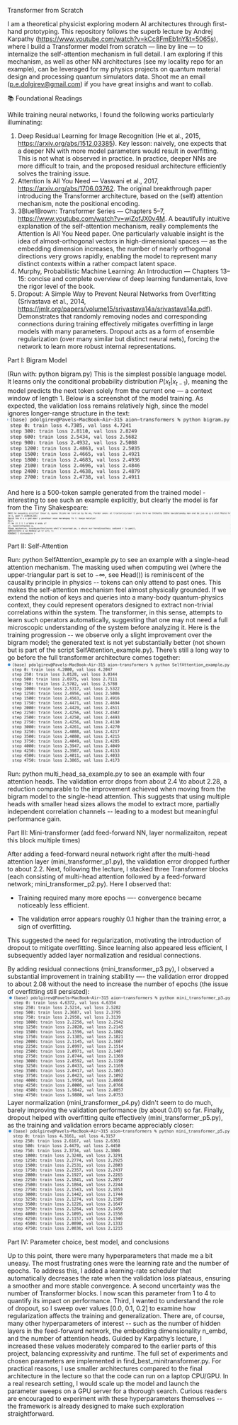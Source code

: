 Transformer from Scratch

I am a theoretical physicist exploring modern AI architectures through first-hand prototyping.
This repository follows the superb lecture by Andrej Karpathy (https://www.youtube.com/watch?v=kCc8FmEb1nY&t=5065s), where I build a Transformer model from scratch — line by line — to internalize the self-attention mechanism in full detail. I am exploring if this mechanism, as well as other NN architectures (see my locality repo for an example), can be leveraged for my physics projects on quantum material design and processing quantum simulators data. Shoot me an email (p.e.dolgirev@gmail.com) if you have great insighs and want to collab.


📚 Foundational Readings

While training neural networks, I found the following works particularly illuminating:
1. Deep Residual Learning for Image Recognition (He et al., 2015, https://arxiv.org/abs/1512.03385). Key lesson: naively, one expects that a deeper NN with more model parameters would result in overfitting. This is not what is observed in practice. In practice, deeper NNs are more difficult to train, and the proposed residual architecture efficiently solves the training issue.
2. Attention Is All You Need — Vaswani et al., 2017, https://arxiv.org/abs/1706.03762. The original breakthrough paper introducing the Transformer architecture, based on the (self) attention mechanism, note the positional encoding.
3. 3Blue1Brown: Transformer Series — Chapters 5–7, https://www.youtube.com/watch?v=wjZofJX0v4M. A beautifully intuitive explanation of the self-attention mechanism, really complements the Attention Is All You Need paper. One particularly valuable insight is the idea of almost-orthogonal vectors in high-dimensional spaces — as the embedding dimension increases, the number of nearly orthogonal directions very grows rapidly, enabling the model to represent many distinct contexts within a rather compact latent space.
4. Murphy, Probabilistic Machine Learning: An Introduction — Chapters 13–15: concise and complete overview of deep learning fundamentals, love the rigor level of the book.
5. Dropout: A Simple Way to Prevent Neural Networks from Overfitting (Srivastava et al., 2014, https://jmlr.org/papers/volume15/srivastava14a/srivastava14a.pdf). Demonstrates that randomly removing nodes and corresponding connections during training effectively mitigates overfitting in large models with many parameters.
Dropout acts as a form of ensemble regularization (over many similar but distinct neural nets), forcing the network to learn more robust internal representations.


Part I: Bigram Model

(Run with: python bigram.py)
This is the simplest possible language model.
It learns only the conditional probability distribution $P(x_t| x_{t - 1})$, meaning the model predicts the next token solely from the current one — a context window of length 1.
Below is a screenshot of the model training. As expected, the validation loss remains relatively high, since the model ignores longer-range structure in the text:
![alt text](images/bigram_training.png)


And here is a 500-token sample generated from the trained model - interesting to see such an example explicitly, but clearly the model is far from the Tiny Shakespeare:
![alt text](images/bigram_gen.png)

Part II: Self-Attention

Run: python SelfAttention_example.py to see an example with a single-head attention mechanism.
The masking used when computing wei (where the upper-triangular part is set to $-\infty$, see Head()) is reminiscent of the causality principle in physics -- tokens can only attend to past ones. This makes the self-attention mechanism feel almost physically grounded. If we extend the notion of keys and queries into a many-body quantum-physics context, they could represent operators designed to extract non-trivial correlations within the system. The transformer, in this sense, attempts to learn such operators automatically, suggesting that one may not need a full microscopic understanding of the system before analyzing it.
Here is the training progression -- we observe only a slight improvement over the bigram model; the generated text is not yet substantially better (not shown but is part of the script SelfAttention_example.py). There’s still a long way to go before the full transformer architecture comes together:
![alt text](images/sa_training.png)

Run: python multi_head_sa_example.py to see an example with four attention heads. The validation error drops from about 2.4 \to about 2.28, a reduction comparable to the improvement achieved when moving from the bigram model to the single-head attention. 
This suggests that using multiple heads with smaller head sizes allows the model to extract more, partially independent correlation channels -- leading to a modest but meaningful performance gain.

Part III: Mini-transformer (add feed-forward NN, layer normalizaiton, repeat this block multiple times)


After adding a feed-forward neural network right after the multi-head attention layer (mini_transformer_p1.py), the validation error dropped further to about 2.2.
Next, following the lecture, I stacked three Transformer blocks (each consisting of multi-head attention followed by a feed-forward network; mini_transformer_p2.py).
Here I observed that:

- Training required many more epochs —- convergence became noticeably less efficient.

- The validation error appears roughly 0.1 higher than the training error, a sign of overfitting.

This suggested the need for regularization, motivating the introduction of dropout to mitigate overfitting.
Since learning also appeared less efficient, I subsequently added layer normalization and residual connections.

By adding residual connections (mini_transformer_p3.py), I observed a substantial improvement in training stability —- the validation error dropped to about 2.08 without the need to increase the number of epochs (the issue of overfitting still persisted):
![alt text](images/mt_3_training_resid.png)
Layer normalization (mini_transformer_p4.py) didn't seem to do much, barely improving the validation performance (by about 0.01) so far. Finally, dropout helped with overfitting quite effectively (mini_transformer_p5.py), as the training and validation errors became appreciably closer:
![alt text](images/dropout_mt.png)


Part IV: Parameter choice, best model, and conclusions

Up to this point, there were many hyperparameters that made me a bit uneasy.
The most frustrating ones were the learning rate and the number of epochs. To address this, I added a learning-rate scheduler that automatically decreases the rate when the validation loss plateaus, ensuring a smoother and more stable convergence.
A second uncertainty was the number of Transformer blocks. I now scan this parameter from 1 to 4 to quantify its impact on performance.
Third, I wanted to understand the role of dropout, so I sweep over values [0.0, 0.1, 0.2] to examine how regularization affects the training and generalization.
There are, of course, many other hyperparameters of interest -- such as the number of hidden layers in the feed-forward network, the embedding dimensionality n_embd, and the number of attention heads.
Guided by Karpathy’s lecture, I increased these values moderately compared to the earlier parts of this project, balancing expressivity and runtime. The full set of experiments and chosen parameters are implemented in find_best_minitransformer.py.
For practical reasons, I use smaller architectures compared to the final architecture in the lecture so that the code can run on a laptop CPU/GPU. In a real research setting, I would scale up the model and launch the parameter sweeps on a GPU server for a thorough search.
Curious readers are encouraged to experiment with these hyperparameters themselves -- the framework is already designed to make such exploration straightforward.